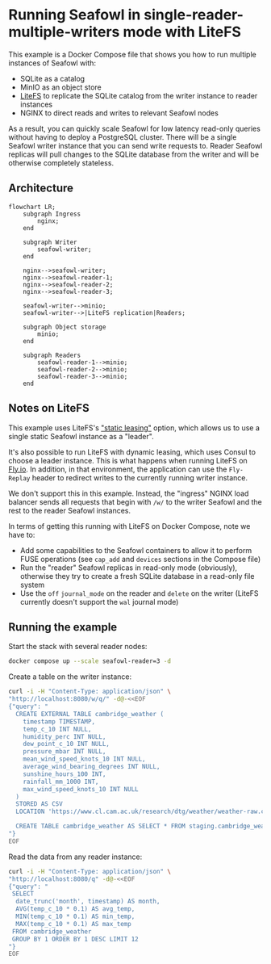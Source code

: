 # Running Seafowl in single-reader-multiple-writers mode with LiteFS

This example is a Docker Compose file that shows you how to run multiple instances of Seafowl with:

- SQLite as a catalog
- MinIO as an object store
- [LiteFS](https://github.com/superfly/litefs) to replicate the SQLite catalog from the writer
  instance to reader instances
- NGINX to direct reads and writes to relevant Seafowl nodes

As a result, you can quickly scale Seafowl for low latency read-only queries without having to
deploy a PostgreSQL cluster. There will be a single Seafowl writer instance that you can send write
requests to. Reader Seafowl replicas will pull changes to the SQLite database from the writer and
will be otherwise completely stateless.

## Architecture

```mermaid
flowchart LR;
    subgraph Ingress
        nginx;
    end

    subgraph Writer
        seafowl-writer;
    end

    nginx-->seafowl-writer;
    nginx-->seafowl-reader-1;
    nginx-->seafowl-reader-2;
    nginx-->seafowl-reader-3;

    seafowl-writer-->minio;
    seafowl-writer-->|LiteFS replication|Readers;

    subgraph Object storage
        minio;
    end

    subgraph Readers
        seafowl-reader-1-->minio;
        seafowl-reader-2-->minio;
        seafowl-reader-3-->minio;
    end
```

## Notes on LiteFS

This example uses LiteFS's ["static leasing"](https://fly.io/docs/litefs/config/#static-leasing)
option, which allows us to use a single static Seafowl instance as a "leader".

It's also possible to run LiteFS with dynamic leasing, which uses Consul to choose a leader
instance. This is what happens when running LiteFS on [Fly.io](https://fly.io). In addition, in that
environment, the application can use the `Fly-Replay` header to redirect writes to the currently
running writer instance.

We don't support this in this example. Instead, the "ingress" NGINX load balancer sends all requests
that begin with `/w/` to the writer Seafowl and the rest to the reader Seafowl instances.

In terms of getting this running with LiteFS on Docker Compose, note we have to:

- Add some capabilities to the Seafowl containers to allow it to perform FUSE operations (see
  `cap_add` and `devices` sections in the Compose file)
- Run the "reader" Seafowl replicas in read-only mode (obviously), otherwise they try to create a
  fresh SQLite database in a read-only file system
- Use the `off` `journal_mode` on the reader and `delete` on the writer (LiteFS currently doesn't
  support the `wal` journal mode)

## Running the example

Start the stack with several reader nodes:

```bash
docker compose up --scale seafowl-reader=3 -d
```

Create a table on the writer instance:

```bash
curl -i -H "Content-Type: application/json" \
"http://localhost:8080/w/q/" -d@-<<EOF
{"query": "
  CREATE EXTERNAL TABLE cambridge_weather (
    timestamp TIMESTAMP,
    temp_c_10 INT NULL,
    humidity_perc INT NULL,
    dew_point_c_10 INT NULL,
    pressure_mbar INT NULL,
    mean_wind_speed_knots_10 INT NULL,
    average_wind_bearing_degrees INT NULL,
    sunshine_hours_100 INT,
    rainfall_mm_1000 INT,
    max_wind_speed_knots_10 INT NULL
  )
  STORED AS CSV
  LOCATION 'https://www.cl.cam.ac.uk/research/dtg/weather/weather-raw.csv';

  CREATE TABLE cambridge_weather AS SELECT * FROM staging.cambridge_weather
"}
EOF
```

Read the data from any reader instance:

```bash
curl -i -H "Content-Type: application/json" \
"http://localhost:8080/q" -d@-<<EOF
{"query": "
 SELECT
  date_trunc('month', timestamp) AS month,
  AVG(temp_c_10 * 0.1) AS avg_temp,
  MIN(temp_c_10 * 0.1) AS min_temp,
  MAX(temp_c_10 * 0.1) AS max_temp
 FROM cambridge_weather
 GROUP BY 1 ORDER BY 1 DESC LIMIT 12
"}
EOF
```
